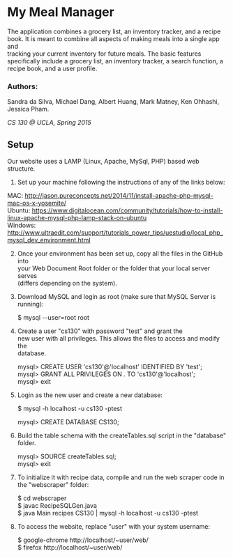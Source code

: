 # My Meal Manager  
  
The application combines a grocery list, an inventory tracker, and a recipe  
book. It is meant to combine all aspects of making meals into a single app and  
tracking your current inventory for future meals. The basic features  
specifically include a grocery list, an inventory tracker, a search function, a  
recipe book, and a user profile.  
  
### Authors:  
Sandra da Silva, Michael Dang, Albert Huang, Mark Matney, Ken Ohhashi, Jessica Pham.
  
_CS 130 @ UCLA, Spring 2015_
  
## Setup  
  
Our website uses a LAMP (Linux, Apache, MySql, PHP) based web structure.  
    
1) Set up your machine following the instructions of any of the links below:   
  
MAC: http://jason.pureconcepts.net/2014/11/install-apache-php-mysql-mac-os-x-yosemite/   
Ubuntu: https://www.digitalocean.com/community/tutorials/how-to-install-linux-apache-mysql-php-lamp-stack-on-ubuntu   
Windows: http://www.ultraedit.com/support/tutorials_power_tips/uestudio/local_php_mysql_dev_environment.html   
  
2) Once your environment has been set up, copy all the files in the GitHub into   
your Web Document Root folder or the folder that your local server serves   
(differs depending on the system).  
  
3) Download MySQL and login as root (make sure that MySQL Server is running):  
  
    $ mysql --user=root root  
  
4) Create a user "cs130" with password "test" and grant the  
new user with all privileges. This allows the files to access and modify the   
database.  
  
    mysql> CREATE USER 'cs130'@'localhost' IDENTIFIED BY 'test';  
    mysql> GRANT ALL PRIVILEGES ON *.* TO 'cs130'@'localhost';  
    mysql> exit  
  
5) Login as the new user and create a new database:  
  
    $ mysql -h localhost -u cs130 -ptest  

    mysql> CREATE DATABASE CS130;  
  
6) Build the table schema with the createTables.sql script in the "database"   
folder.  
  
    mysql> SOURCE createTables.sql;  
    mysql> exit  
  
7) To initialize it with recipe data, compile and run the web scraper code in   
the "webscraper" folder:  
  
    $ cd webscraper  
    $ javac RecipeSQLGen.java  
    $ java Main recipes CS130 | mysql -h localhost -u cs130 -ptest  
  
8) To access the website, replace "user" with your system username:  
  
    $ google-chrome http://localhost/~user/web/   
    $ firefox http://localhost/~user/web/  
  
